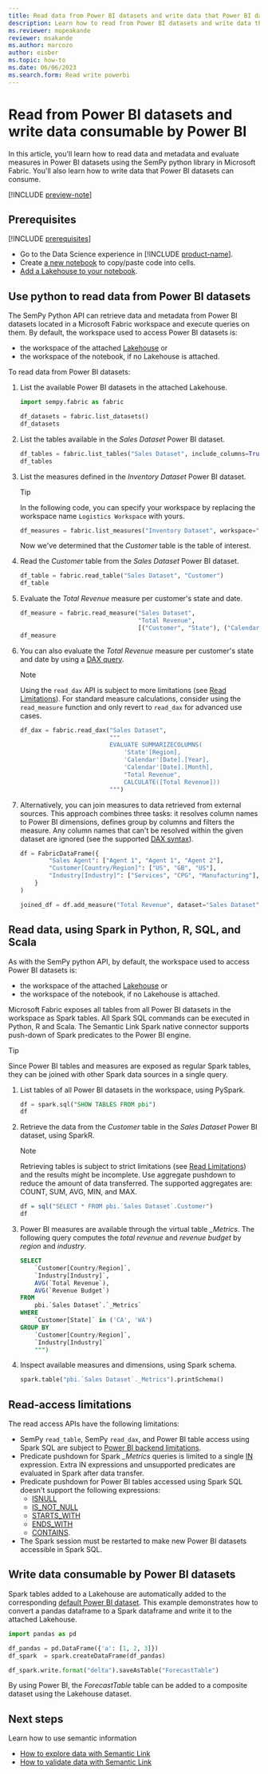 ```yaml
---
title: Read data from Power BI datasets and write data that Power BI datasets can consume
description: Learn how to read from Power BI datasets and write data that can be used in Power BI datasets.
ms.reviewer: mopeakande
reviewer: msakande
ms.author: marcozo
author: eisber
ms.topic: how-to
ms.date: 06/06/2023
ms.search.form: Read write powerbi
---
```


# Read from Power BI datasets and write data consumable by Power BI

In this article, you'll learn how to read data and metadata and evaluate measures in Power BI datasets using the SemPy python library in Microsoft Fabric. You'll also learn how to write data that Power BI datasets can consume.

[!INCLUDE [preview-note](../includes/preview-note.md)]

## Prerequisites

[!INCLUDE [prerequisites](includes/prerequisites.md)]
- Go to the Data Science experience in [!INCLUDE [product-name](../includes/product-name.md)].
- Create [a new notebook](../data-engineering/how-to-use-notebook.md#create-notebooks) to copy/paste code into cells.
- [Add a Lakehouse to your notebook](../data-engineering/how-to-use-notebook.md#connect-lakehouses-and-notebooks).

## Use python to read data from Power BI datasets

The SemPy Python API can retrieve data and metadata from Power BI datasets located in a Microsoft Fabric workspace and execute queries on them. By default, the workspace used to access Power BI datasets is:

- the workspace of the attached [Lakehouse](/fabric/data-engineering/lakehouse-overview) or
- the workspace of the notebook, if no Lakehouse is attached.

To read data from Power BI datasets:

1. List the available Power BI datasets in the attached Lakehouse.

    ```python
    import sempy.fabric as fabric
    
    df_datasets = fabric.list_datasets()
    df_datasets
    ```

1. List the tables available in the _Sales Dataset_ Power BI dataset.

    ```python
    df_tables = fabric.list_tables("Sales Dataset", include_columns=True)
    df_tables
    ```

1. List the measures defined in the _Inventory Dataset_ Power BI dataset.
   > [!TIP]
   > In the following code, you can specify your workspace by replacing the workspace name `Logistics Workspace` with yours.

    ```python
    df_measures = fabric.list_measures("Inventory Dataset", workspace="Logistics Workspace")
    ```

    Now we've determined that the _Customer_ table is the table of interest.

1. Read the _Customer_ table from the _Sales Dataset_ Power BI dataset.

    ```python
    df_table = fabric.read_table("Sales Dataset", "Customer")
    df_table
    ```

1. Evaluate the _Total Revenue_ measure per customer's state and date.

    ```python
    df_measure = fabric.read_measure("Sales Dataset",
                                     "Total Revenue",
                                     [("Customer", "State"), ("Calendar", "Date")]
    df_measure
    ```

1. You can also evaluate the _Total Revenue_ measure per customer's state and date by using a [DAX query](/dax/dax-queries).

    > [!NOTE]
    > Using the `read_dax` API is subject to more limitations (see [Read Limitations](#read-access-limitations)). For standard measure calculations, consider using the `read_measure` function and only revert to `read_dax` for advanced use cases.

    ```python
    df_dax = fabric.read_dax("Sales Dataset",
                             """
                             EVALUATE SUMMARIZECOLUMNS(
                                 'State'[Region],
                                 'Calendar'[Date].[Year],
                                 'Calendar'[Date].[Month],
                                 "Total Revenue",
                                 CALCULATE([Total Revenue]))
                             """)
    ```

1. Alternatively, you can join measures to data retrieved from external sources. This approach combines three tasks: it resolves column names to Power BI dimensions, defines group by columns and filters the measure. Any column names that can't be resolved within the given dataset are ignored (see the supported [DAX syntax](/dax/dax-syntax-reference)).

    ```python
    df = FabricDataFrame({
            "Sales Agent": ["Agent 1", "Agent 1", "Agent 2"],
            "Customer[Country/Region]": ["US", "GB", "US"],
            "Industry[Industry]": ["Services", "CPG", "Manufacturing"],
        }
    )
    
    joined_df = df.add_measure("Total Revenue", dataset="Sales Dataset")
    ```

## Read data, using Spark in Python, R, SQL, and Scala

As with the SemPy python API, by default, the workspace used to access Power BI datasets is:

- the workspace of the attached [Lakehouse](/fabric/data-engineering/lakehouse-overview) or
- the workspace of the notebook, if no Lakehouse is attached.

Microsoft Fabric exposes all tables from all Power BI datasets in the workspace as Spark tables. All Spark SQL commands can be executed in Python, R and Scala. The Semantic Link Spark native connector supports push-down of Spark predicates to the Power BI engine.

> [!TIP]
> Since Power BI tables and measures are exposed as regular Spark tables, they can be joined with other Spark data sources in a single query.

1. List tables of all Power BI datasets in the workspace, using PySpark.

    ```sql
    df = spark.sql("SHOW TABLES FROM pbi")
    df
    ```

1. Retrieve the data from the *Customer* table in the *Sales Dataset* Power BI dataset, using SparkR.

    > [!NOTE]
    > Retrieving tables is subject to strict limitations (see [Read Limitations](#read-access-limitations)) and the results might be incomplete.
    > Use aggregate pushdown to reduce the amount of data transferred. The supported aggregates are: COUNT, SUM, AVG, MIN, and MAX.

    ```R
    df = sql("SELECT * FROM pbi.`Sales Dataset`.Customer")
    df
    ```

1. Power BI measures are available through the virtual table *_Metrics*. The following query computes the *total revenue* and *revenue budget* by *region* and *industry*.

    ```sql
    SELECT
        `Customer[Country/Region]`,
        `Industry[Industry]`,
        AVG(`Total Revenue`),
        AVG(`Revenue Budget`)
    FROM
        pbi.`Sales Dataset`.`_Metrics`
    WHERE
        `Customer[State]` in ('CA', 'WA')
    GROUP BY
        `Customer[Country/Region]`,
        `Industry[Industry]`
        """)
    ```

1. Inspect available measures and dimensions, using Spark schema.

    ```python
    spark.table("pbi.`Sales Dataset`._Metrics").printSchema()
    ```

## Read-access limitations

The read access APIs have the following limitations:

- SemPy `read_table`, SemPy `read_dax`, and Power BI table access using Spark SQL are subject to [Power BI backend limitations](/rest/api/power-bi/datasets/execute-queries#limitations).
- Predicate pushdown for Spark *_Metrics* queries is limited to a single [IN](https://spark.apache.org/docs/3.3.0/api/sql/index.html#in) expression. Extra IN expressions and unsupported predicates are evaluated in Spark after data transfer.
- Predicate pushdown for Power BI tables accessed using Spark SQL doesn't support the following expressions:
  - [ISNULL](https://spark.apache.org/docs/3.3.0/api/sql/#isnull)
  - [IS_NOT_NULL](https://spark.apache.org/docs/3.3.0/api/sql/#isnotnull)
  - [STARTS_WITH](https://spark.apache.org/docs/3.3.0/api/sql/#startswith)
  - [ENDS_WITH](https://spark.apache.org/docs/3.3.0/api/sql/#endswith)
  - [CONTAINS](https://spark.apache.org/docs/3.3.0/api/sql/#contains).
- The Spark session must be restarted to make new Power BI datasets accessible in Spark SQL.

## Write data consumable by Power BI datasets

Spark tables added to a Lakehouse are automatically added to the corresponding [default Power BI dataset](/fabric/data-warehouse/datasets).
This example demonstrates how to convert a pandas dataframe to a Spark dataframe and write it to the attached Lakehouse.

```python
import pandas as pd

df_pandas = pd.DataFrame({'a': [1, 2, 3]})
df_spark  = spark.createDataFrame(df_pandas)

df_spark.write.format("delta").saveAsTable("ForecastTable")
```

By using Power BI, the *ForecastTable* table can be added to a composite dataset using the Lakehouse dataset.


## Next steps
Learn how to use semantic information

- [How to explore data with Semantic Link](semantic-link-explore-data.md)
- [How to validate data with Semantic Link](semantic-link-validate-data.md)